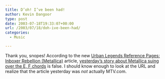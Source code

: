 ```yaml
---
title: D’oh! I’ve been had!
author: Kevin Dangoor
type: post
date: 2003-07-18T19:33:07+00:00
url: /2003/07/18/doh-ive-been-had/
categories:
  - Music

---
```

Thank you, snopes! According to the new [Urban Legends Reference Pages: Inboxer Rebellion (Metallica)][1] article, [yesterday&#8217;s story about Metallica suing over the E, F chords][2] is false. I should know enough to look at the URL and realize that the article yesterday was _not_ actually MTV.com.

 [1]: http://www.snopes.com/inboxer/hoaxes/metallica.asp "Urban Legends Reference Pages: Inboxer Rebellion (Metallica)"
 [2]: http://www.blueskyonmars.com/archives/2003_07_17.html#000943